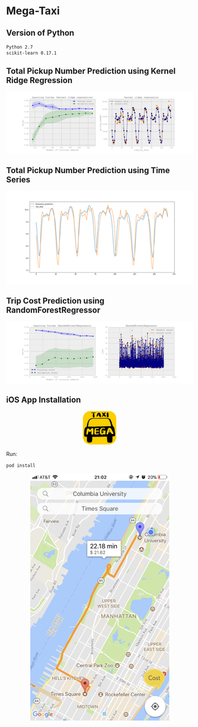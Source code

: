 # Mega-Taxi

## Version of Python

    Python 2.7
	scikit-learn 0.17.1
	
## Total Pickup Number Prediction using Kernel Ridge Regression

<img src="https://github.com/DtMoon/Mega-Taxi/blob/master/PickupNumberPrediction/learning_curves_and_prediction_image/pickup_weekday_kernel%20ridge%20regression.png"/>

## Total Pickup Number Prediction using Time Series

<img src="https://github.com/DtMoon/Mega-Taxi/blob/master/Time%20Series/ts_vs_real.png"/>

## Trip Cost Prediction using RandomForestRegressor

<img src="https://github.com/DtMoon/Mega-Taxi/blob/master/CostPrediction/learning_curves_and_prediction_image/12_weekday_RandomForestRegressor.png"/>

## iOS App Installation


<div align=center><img width="90" height="90" src="https://github.com/DtMoon/Mega-Taxi/blob/master/MegaTaxi/MegaTaxi/Supporting%20Files/Assets.xcassets/AppIcon.appiconset/MegaTaxiIcon-1.png"/></div>

Run:

    pod install

<div align=center><img width="375" height="667" src="https://github.com/DtMoon/Mega-Taxi/blob/master/MegaTaxi/screenshot.png"/></div>
